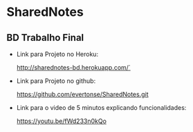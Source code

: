 # SharedNotes
## BD Trabalho Final
- Link para Projeto no Heroku:
  
  http://sharednotes-bd.herokuapp.com/`

- Link para Projeto no github:

  https://github.com/evertonse/SharedNotes.git

- Link para o video de 5 minutos explicando funcionalidades:

    https://youtu.be/fWd233n0kQo
